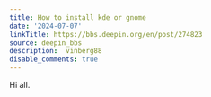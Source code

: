 ```yaml
---
title: How to install kde or gnome
date: '2024-07-07'
linkTitle: https://bbs.deepin.org/en/post/274823
source: deepin_bbs
description:  vinberg88 
disable_comments: true
---
```

Hi all.

